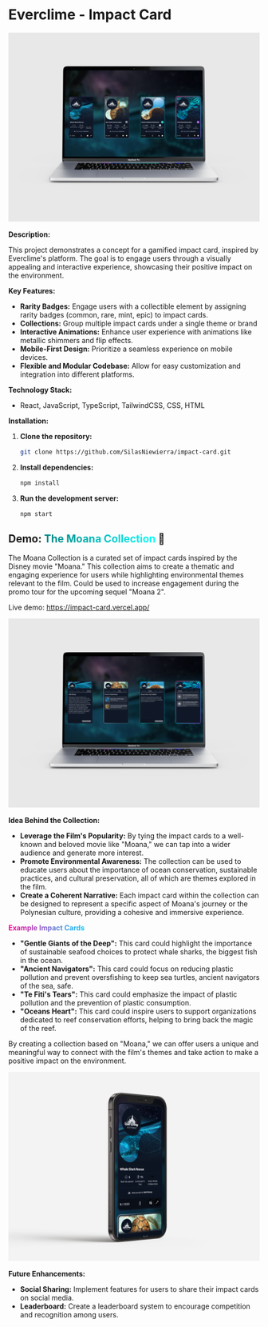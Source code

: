 # Everclime - Impact Card

![alt text](./src/assets/readme/macbook-front.png)

**Description:**

This project demonstrates a concept for a gamified impact card, inspired by Everclime's platform. The goal is to engage users through a visually appealing and interactive experience, showcasing their positive impact on the environment.

**Key Features:**

- **Rarity Badges:** Engage users with a collectible element by assigning rarity badges (common, rare, mint, epic) to impact cards.
- **Collections:** Group multiple impact cards under a single theme or brand
- **Interactive Animations:** Enhance user experience with animations like metallic shimmers and flip effects.
- **Mobile-First Design:** Prioritize a seamless experience on mobile devices.
- **Flexible and Modular Codebase:** Allow for easy customization and integration into different platforms.

**Technology Stack:**

* React, JavaScript, TypeScript, TailwindCSS, CSS, HTML

**Installation:**

1. **Clone the repository:**
   ```bash
   git clone https://github.com/SilasNiewierra/impact-card.git
   ```
2. **Install dependencies:**
   ```bash
   npm install
   ```
3. **Run the development server:**
   ```bash
   npm start
   ```

## Demo:<span style="background: linear-gradient(90deg, rgba(0,128,128,1) 0%, rgba(0,255,255,1) 100%); -webkit-background-clip: text; -webkit-text-fill-color: transparent;"> The Moana Collection </span>:whale2:

The Moana Collection is a curated set of impact cards inspired by the Disney movie "Moana." This collection aims to create a thematic and engaging experience for users while highlighting environmental themes relevant to the film. Could be used to increase engagement during the promo tour for the upcoming sequel "Moana 2".

Live demo: https://impact-card.vercel.app/

![alt text](./src/assets/readme/macbook-back.png)

**Idea Behind the Collection:**

* **Leverage the Film's Popularity:** By tying the impact cards to a well-known and beloved movie like "Moana," we can tap into a wider audience and generate more interest.
* **Promote Environmental Awareness:** The collection can be used to educate users about the importance of ocean conservation, sustainable practices, and cultural preservation, all of which are themes explored in the film.
* **Create a Coherent Narrative:** Each impact card within the collection can be designed to represent a specific aspect of Moana's journey or the Polynesian culture, providing a cohesive and immersive experience.

**<span style="background: linear-gradient(90deg, rgba(255,0,150,1) 0%, rgba(0,204,255,1) 100%); -webkit-background-clip: text; -webkit-text-fill-color: transparent;">Example Impact Cards</span>**

* **"Gentle Giants of the Deep":** This card could highlight the importance of sustainable seafood choices to protect whale sharks, the biggest fish in the ocean.
* **"Ancient Navigators":** This card could focus on reducing plastic pollution and prevent oversfishing to keep sea turtles, ancient navigators of the sea, safe.
* **"Te Fiti's Tears":** This card could emphasize the impact of plastic pollution and the prevention of plastic consumption.
* **"Oceans Heart":** This card could inspire users to support organizations dedicated to reef conservation efforts, helping to bring back the magic of the reef.

By creating a collection based on "Moana," we can offer users a unique and meaningful way to connect with the film's themes and take action to make a positive impact on the environment.

![alt text](./src/assets/readme/mockup-iphone.png)


**Future Enhancements:**

* **Social Sharing:** Implement features for users to share their impact cards on social media.
* **Leaderboard:** Create a leaderboard system to encourage competition and recognition among users.
